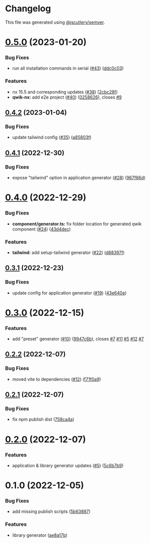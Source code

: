 # Changelog

This file was generated using [@jscutlery/semver](https://github.com/jscutlery/semver).

# [0.5.0](https://github.com/qwikifiers/qwik-nx/compare/qwik-nx-0.4.2...qwik-nx-0.5.0) (2023-01-20)


### Bug Fixes

* run all installation commands in serial ([#43](https://github.com/qwikifiers/qwik-nx/issues/43)) ([ddc0c03](https://github.com/qwikifiers/qwik-nx/commit/ddc0c0321c6282e9666d00d91a0a7e811c28485a))


### Features

* nx 15.5 and corresponding updates ([#38](https://github.com/qwikifiers/qwik-nx/issues/38)) ([2cbc28f](https://github.com/qwikifiers/qwik-nx/commit/2cbc28f855692c57129e4eddaf42af72228fdb43))
* **qwik-nx:** add e2e project ([#40](https://github.com/qwikifiers/qwik-nx/issues/40)) ([0258626](https://github.com/qwikifiers/qwik-nx/commit/0258626e74b420f8807b3788bc70fa09c98edc4c)), closes [#9](https://github.com/qwikifiers/qwik-nx/issues/9)



## [0.4.2](https://github.com/qwikifiers/qwik-nx/compare/qwik-nx-0.4.1...qwik-nx-0.4.2) (2023-01-04)


### Bug Fixes

* update tailwind config ([#35](https://github.com/qwikifiers/qwik-nx/issues/35)) ([a85803f](https://github.com/qwikifiers/qwik-nx/commit/a85803f70e161d07ceaf76536453ca05b6795319))



## [0.4.1](https://github.com/qwikifiers/qwik-nx/compare/qwik-nx-0.4.0...qwik-nx-0.4.1) (2022-12-30)


### Bug Fixes

* expose "tailwind" option in application generator ([#28](https://github.com/qwikifiers/qwik-nx/issues/28)) ([967f86d](https://github.com/qwikifiers/qwik-nx/commit/967f86dcd4135fa736fd2c97eae3a472b70078be))



# [0.4.0](https://github.com/qwikifiers/qwik-nx/compare/qwik-nx-0.3.1...qwik-nx-0.4.0) (2022-12-29)


### Bug Fixes

* **component/generator.ts:** fix folder location for generated qwik component ([#24](https://github.com/qwikifiers/qwik-nx/issues/24)) ([43d4dec](https://github.com/qwikifiers/qwik-nx/commit/43d4decc36050f0329a84bc864f79f80e789fc2b))


### Features

* **tailwind:** add setup-tailwind generator ([#22](https://github.com/qwikifiers/qwik-nx/issues/22)) ([d88397f](https://github.com/qwikifiers/qwik-nx/commit/d88397f68e38d9e506ec044b9c1812f6dd7ef40f))



## [0.3.1](https://github.com/qwikifiers/qwik-nx/compare/qwik-nx-0.3.0...qwik-nx-0.3.1) (2022-12-23)


### Bug Fixes

* update config for application generator ([#19](https://github.com/qwikifiers/qwik-nx/issues/19)) ([43e640e](https://github.com/qwikifiers/qwik-nx/commit/43e640ecc81275fb9eb9bb8bebb45a554fa09d16))



# [0.3.0](https://github.com/qwikifiers/qwik-nx/compare/qwik-nx-0.2.2...qwik-nx-0.3.0) (2022-12-15)


### Features

* add "preset" generator ([#10](https://github.com/qwikifiers/qwik-nx/issues/10)) ([9947c6b](https://github.com/qwikifiers/qwik-nx/commit/9947c6b0127f1716a9656bc903d2af51c849dfbe)), closes [#7](https://github.com/qwikifiers/qwik-nx/issues/7) [#11](https://github.com/qwikifiers/qwik-nx/issues/11) [#5](https://github.com/qwikifiers/qwik-nx/issues/5) [#12](https://github.com/qwikifiers/qwik-nx/issues/12) [#7](https://github.com/qwikifiers/qwik-nx/issues/7)



## [0.2.2](https://github.com/qwikifiers/qwik-nx/compare/qwik-nx-0.2.1...qwik-nx-0.2.2) (2022-12-07)


### Bug Fixes

* moved vite to dependencies ([#12](https://github.com/qwikifiers/qwik-nx/issues/12)) ([f71f0a9](https://github.com/qwikifiers/qwik-nx/commit/f71f0a9854ce26e090847fd8fb768491359f6d14))



## [0.2.1](https://github.com/qwikifiers/qwik-nx/compare/qwik-nx-0.2.0...qwik-nx-0.2.1) (2022-12-07)


### Bug Fixes

* fix npm publish dist ([758ca4a](https://github.com/qwikifiers/qwik-nx/commit/758ca4ad1b21c504553f502fcdafd03152b55408))



# [0.2.0](https://github.com/qwikifiers/qwik-nx/compare/qwik-nx-0.1.0...qwik-nx-0.2.0) (2022-12-07)


### Features

* application & library generator updates ([#5](https://github.com/qwikifiers/qwik-nx/issues/5)) ([5c6b7b9](https://github.com/qwikifiers/qwik-nx/commit/5c6b7b92a5f5525baa0a3467f6b31a19ff155af9))



# 0.1.0 (2022-12-05)


### Bug Fixes

* add missing publish scripts ([5b63887](https://github.com/qwikifiers/qwik-nx/commit/5b638879c5462122c982b64d873af8d97e4819a3))


### Features

* library generator ([ae8a17b](https://github.com/qwikifiers/qwik-nx/commit/ae8a17babe16db6fea60c40e9e98ec1bfd4e2411))
